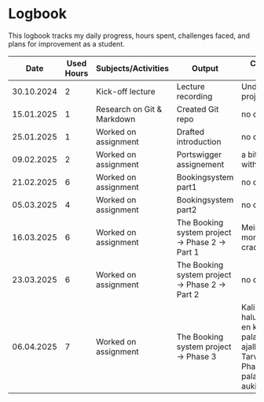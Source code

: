 # Logbook

This logbook tracks my daily progress, hours spent, challenges faced, and plans for improvement as a student.

| Date       | Used Hours | Subjects/Activities           | Output                                           | Challenges Faced                                              |
|------------|-----------|--------------------------------|--------------------------------------------------|---------------------------------------------------------------|
| 30.10.2024 | 2         | Kick-off lecture               | Lecture recording                                | Understanding project goals                                   |
| 15.01.2025 | 1         | Research on Git & Markdown     | Created Git repo                                 | no challenges                                                 |
| 25.01.2025 | 1         | Worked on assignment           | Drafted introduction                             | no challenges                                                 |
| 09.02.2025 | 2         | Worked on assignment           | Portswigger assignement                          | a bit challenges with burp suite                              |
| 21.02.2025 | 6         | Worked on assignment           | Bookingsystem part1                              | no challenges                                                 |
| 05.03.2025 | 4         | Worked on assignment           | Bookingsystem part2                              | no challenges                                                 |
| 16.03.2025 | 6         | Worked on assignment           |The Booking system project → Phase 2 → Part 1     | Meinasi kestää monia vuosia crackääminen                      |
| 23.03.2025 | 6         | Worked on assignment           |The Booking system project → Phase 2 → Part 2     | no challenges                                                 |
| 06.04.2025 | 7         | Worked on assignment           |The Booking system project → Phase 3              | Kali Linux ei halunnut toimia, en kerennyt palauttaa ajallaan. Tarvitsisin Phase 3 palautuskansion auki. |
